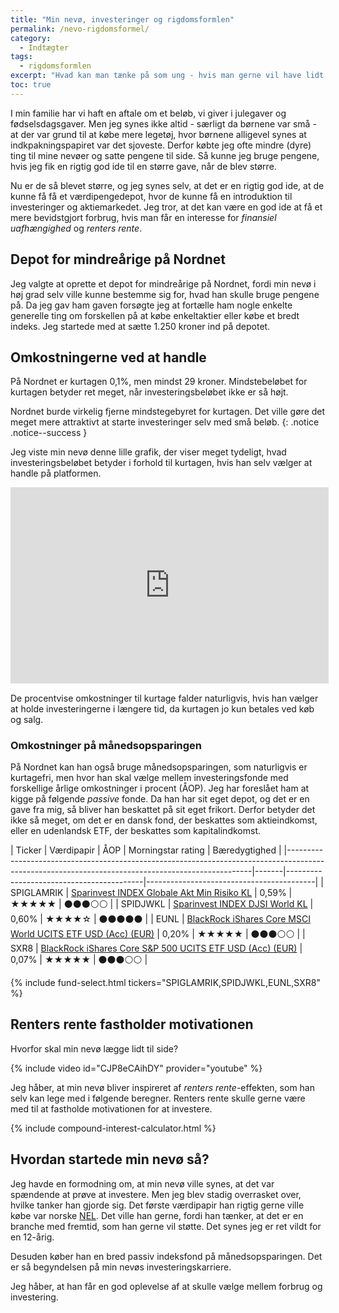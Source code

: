 ```yaml
---
title: "Min nevø, investeringer og rigdomsformlen"
permalink: /nevo-rigdomsformel/
category:
  - Indtægter
tags:
  - rigdomsformlen
excerpt: "Hvad kan man tænke på som ung - hvis man gerne vil have lidt styr på sin økonomi?"
toc: true
---
```


I min familie har vi haft en aftale om et beløb, vi giver i julegaver og fødselsdagsgaver. Men jeg synes ikke altid - særligt da børnene var små - at der var grund til at købe mere legetøj, hvor børnene alligevel synes at indkpakningspapiret var det sjoveste. Derfor købte jeg ofte mindre (dyre) ting til mine nevøer og satte pengene til side. Så kunne jeg bruge pengene, hvis jeg fik en rigtig god ide til en større gave, når de blev større.

Nu er de så blevet større, og jeg synes selv, at det er en rigtig god ide, at de kunne få få et værdipengedepot, hvor de kunne få en introduktion til investeringer og aktiemarkedet. Jeg tror, at det kan være en god ide at få et mere bevidstgjort forbrug, hvis man får en interesse for _finansiel uafhængighed_ og _renters rente_.

## Depot for mindreårige på Nordnet

Jeg valgte at oprette et depot for mindreårige på Nordnet, fordi min nevø i høj grad selv ville kunne bestemme sig for, hvad han skulle bruge pengene på. Da jeg gav ham gaven forsøgte jeg at fortælle ham nogle enkelte generelle ting om forskellen på at købe enkeltaktier eller købe et bredt indeks. Jeg startede med at sætte 1.250 kroner ind på depotet.

## Omkostningerne ved at handle

På Nordnet er kurtagen 0,1%, men mindst 29 kroner. Mindstebeløbet for kurtagen betyder ret meget, når investeringsbeløbet ikke er så højt.

Nordnet burde virkelig fjerne mindstegebyret for kurtagen. Det ville gøre det meget mere attraktivt at starte investeringer selv med små beløb.
{: .notice .notice--success }

Jeg viste min nevø denne lille grafik, der viser meget tydeligt, hvad investeringsbeløbet betyder i forhold til kurtagen, hvis han selv vælger at handle på platformen.

<iframe width="508.5" height="314.42341500000003" seamless frameborder="0" scrolling="no" src="https://docs.google.com/spreadsheets/d/e/2PACX-1vSqNxW6PB8BToTIoezW2a0z9zGm7qdMdFjxgr_fb5v_EExpObo_urCUCOqnEtQcegAJkMe96x8SSTDa/pubchart?oid=108961363&amp;format=image"></iframe>

De procentvise omkostninger til kurtage falder naturligvis, hvis han vælger at holde investeringerne i længere tid, da kurtagen jo kun betales ved køb og salg.

### Omkostninger på månedsopsparingen

På Nordnet kan han også bruge månedsopsparingen, som naturligvis er kurtagefri, men hvor han skal vælge mellem investeringsfonde med forskellige årlige omkostninger i procent (ÅOP). Jeg har foreslået ham at kigge på følgende _passive_ fonde. Da han har sit eget depot, og det er en gave fra mig, så bliver han beskattet på sit eget frikort. Derfor betyder det ikke så meget, om det er en dansk fond, der beskattes som aktieindkomst, eller en udenlandsk ETF, der beskattes som kapitalindkomst.

| Ticker     | Værdipapir                                                                                                                           | ÅOP   | Morningstar rating                       | Bæredygtighed                            |
|---------------------------------------------------------------------------------------------------------------------------------------------------|-------|------------------------------------------|------------------------------------------|
| SPIGLAMRIK | [Sparinvest INDEX Globale Akt Min Risiko KL](http://www.morningstar.dk/dk/funds/snapshot/snapshot.aspx?id=F00000073J)                | 0,59% | &#x2605;&#x2605;&#x2605;&#x2605;&#x2605; | &#x26AB;&#x26AB;&#x26AB;&#x26AA;&#x26AA; |
| SPIDJWKL   | [Sparinvest INDEX DJSI World KL](http://www.morningstar.dk/dk/funds/snapshot/snapshot.aspx?id=F0GBR04IDG)                            | 0,60% | &#x2605;&#x2605;&#x2605;&#x2605;&#x2606; | &#x26AB;&#x26AB;&#x26AB;&#x26AB;&#x26AB; |
| EUNL       | [BlackRock iShares Core MSCI World UCITS ETF USD (Acc) (EUR)](http://www.morningstar.dk/dk/etf/snapshot/snapshot.aspx?id=0P0000MEHZ) | 0,20% | &#x2605;&#x2605;&#x2605;&#x2605;&#x2605; | &#x26AB;&#x26AB;&#x26AB;&#x26AA;&#x26AA; |
| SXR8       | [BlackRock iShares Core S&P 500 UCITS ETF USD (Acc) (EUR)](http://www.morningstar.dk/dk/etf/snapshot/snapshot.aspx?id=0P0000OO21)    | 0,07% | &#x2605;&#x2605;&#x2605;&#x2605;&#x2605; | &#x26AB;&#x26AB;&#x26AB;&#x26AA;&#x26AA; |

{% include fund-select.html tickers="SPIGLAMRIK,SPIDJWKL,EUNL,SXR8" %}

## Renters rente fastholder motivationen

Hvorfor skal min nevø lægge lidt til side?

{% include video id="CJP8eCAihDY" provider="youtube" %}

Jeg håber, at min nevø bliver inspireret af _renters rente_-effekten, som han selv kan lege med i følgende beregner. Renters rente skulle gerne være med til at fastholde motivationen for at investere.

{% include compound-interest-calculator.html %}

## Hvordan startede min nevø så?

Jeg havde en formodning om, at min nevø ville synes, at det var spændende at prøve at investere. Men jeg blev stadig overrasket over, hvilke tanker han gjorde sig. Det første værdipapir han rigtig gerne ville købe var norske [NEL](https://nelhydrogen.com/). Det ville han gerne, fordi han tænker, at det er en branche med fremtid, som han gerne vil støtte. Det synes jeg er ret vildt for en 12-årig.

Desuden køber han en bred passiv indeksfond på månedsopsparingen. Det er så begyndelsen på min nevøs investeringskarriere.

Jeg håber, at han får en god oplevelse af at skulle vælge mellem forbrug og investering.
